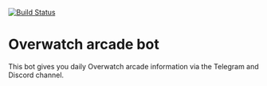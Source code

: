 [![Build Status](https://travis-ci.org/swkwon/OverwatchArcadeBot.svg?branch=master)](https://travis-ci.org/swkwon/OverwatchArcadeBot)
# Overwatch arcade bot
This bot gives you daily Overwatch arcade information via the Telegram and Discord channel.
